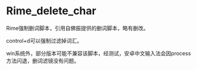 # Rime_delete_char

Rime强制删词脚本，引用自佛振提供的删词脚本，略有删改。

control+d可以强制过滤掉词汇。

win系统外，部分版本可能不兼容该脚本，经测试，安卓中文输入法会因process方法闪退，删词滤镜没有问题。
